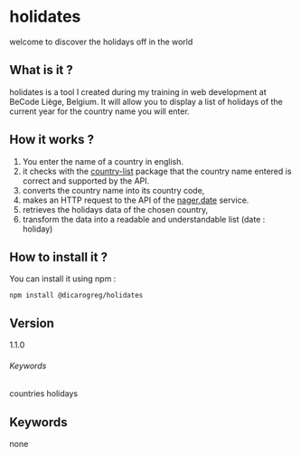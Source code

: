 holidates
=========

welcome to discover the holidays off in the world

[](https://www.npmjs.com/package/@dicarogreg/holidates#what-is-it-)What is it ?
------------------------------------------------------------------------------

holidates is a tool I created during my training in web development at BeCode Liège, Belgium. It will allow you to display a list of holidays of the current year for the country name you will enter.

[](https://www.npmjs.com/package/@dicarogreg/holidates#how-it-works-)How it works ?
----------------------------------------------------------------------------------

1.  You enter the name of a country in english.
2.  it checks with the [country-list](https://www.npmjs.com/package/country-list) package that the country name entered is correct and supported by the API.
3.  converts the country name into its country code,
4.  makes an HTTP request to the API of the [nager.date](https://date.nager.at/) service.
5.  retrieves the holidays data of the chosen country,
6.  transform the data into a readable and understandable list (date : holiday)

[](https://www.npmjs.com/package/@dicarogreg/holidates#how-to-install-it-)How to install it ?
--------------------------------------------------------------------------------------------

You can install it using npm :

```
npm install @dicarogreg/holidates

```

[](https://www.npmjs.com/package/@dicarogreg/holidates#version)Version
---------------------------------------------------------------------

1.1.0

###### [](https://www.npmjs.com/package/@dicarogreg/holidates#keywords)Keywords

countries holidays

Keywords
--------

none